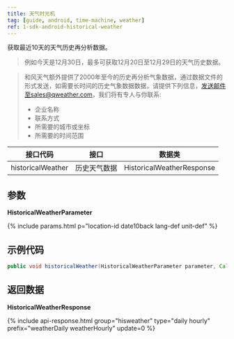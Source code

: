 ```yaml
---
title: 天气时光机
tag: [guide, android, time-machine, weather]
ref: 1-sdk-android-historical-weather
---
```


获取最近10天的天气历史再分析数据。

> 例如今天是12月30日，最多可获取12月20日至12月29日的天气历史数据。

> 和风天气额外提供了2000年至今的历史再分析气象数据，通过数据文件的形式发送，如需要长时间的历史气象数据数据，请提供下列信息，发送邮件至sales@qweather.com，我们将有专人与你联系:
> * 企业名称
> * 联系方式
> * 所需要的城市或坐标
> * 所需要的时间范围


| 接口代码      | 接口           | 数据类             |
| ------------ | --------------- | ------------------ |
| historicalWeather | 历史天气数据  | HistoricalWeatherResponse |

## 参数

**HistoricalWeatherParameter**

{% include params.html p="location-id date10back lang-def unit-def" %}

## 示例代码

```java
public void historicalWeather(HistoricalWeatherParameter parameter, Callback<HistoricalWeatherResponse> callback);
```

## 返回数据

 **HistoricalWeatherResponse**

{% include api-response.html group="hisweather" type="daily hourly" prefix="weatherDaily weatherHourly" update=0 %}

<!-- | 属性           | 说明                       | 示例值                 |
| -------------- | -------------------------- | ---------------------- |
| getCode        | 参考[状态码](/docs/resource/status-code/)                    | 200|
| getUpdateTime | 接口更新时间             | 2017-10-25T04:34+08:00     |
| getFxLink     | 所查询城市的天气预报网页 | https://www.qweather.com/historical/beijing-101010100.html |
| getWeatherDaily  | 当天概况        | HistoricalWeatherDaily              |
| getWeatherHourly | 当天逐小时数据   | List&lt;HistoricalWeatherHourly&gt; |
| getRefer       | Refer 数据来源以及数据授权 | Refer                  |

**Refer**

| 属性        | 说明        | 类型                | 示例值        |
| ---------- | ----------- | ------------------ | ------------ |
| getSources | 原始数据来源  | List&lt;String&gt; | QWeather     |
| getLicense | 使用许可      | List&lt;String&gt; | QWeather Developers License |

**HistoricalWeatherDaily**

| 属性         | 说明     | 示例值     |
| ------------ | -------- | ---------- |
| getDate      | 预报日期 | 2013-12-30 |
| getSunrise   | [日出时间](/docs/resource/sun-moon-info/#sunrise-and-sunset)，**在高纬度地区可能为空** | 07:36      |
| getSunset    | [日落时间](/docs/resource/sun-moon-info/#sunrise-and-sunset)，**在高纬度地区可能为空** | 16:58      |
| getMoonRise  | 当天[月升时间](/docs/resource/sun-moon-info/#moonrise-and-moonset)，**可能为空** | 04:47      |
| getMoonSet   | 当天[月落时间](/docs/resource/sun-moon-info/#moonrise-and-moonset)，**可能为空** | 14:59      |
| getMoonPhase | 月相     | 满月       |
| getTempMax   | 最高温度 | 4          |
| getTempMin   | 最低温度 | -5         |
| getHumidity  | 相对湿度 | 37         |
| getPrecip    | 降水量   | 0          |
| getPressure  | 大气压强 | 1018       |

**HistoricalWeatherHourly**

| 属性         | 说明                                   | 示例值           |
| ------------ | -------------------------------------- | ---------------- |
| getTime      | 历史当天天气时间                        | 2013-12-30T13:00+08:00 |
| getTemp      | 温度                                   | 2                |
| getIcon      | 当天每小时天气状况的[图标代码](/docs/resource/icons/)，另请参考[天气图标项目](https://icons.qweather.com/)                           | 101              |
| getText      | 当天每小时天气状况的文字描述，包括阴晴雨雪等                           | 多云             |
| getWind360   | [风向](/docs/resource/wind-info/#wind-direction)360角度                            | 290              |
| getWindDir   | [风向](/docs/resource/wind-info/#wind-direction)                                   | 西北             |
| getWindScale | [风力等级](/docs/resource/wind-info/#wind-scale)                                   | 3-4              |
| getWindSpeed | [风速](/docs/resource/wind-info/#wind-speed)                                   | 15               |
| getHumidity  | 湿度                                   | 30               |
| getPressure  | 大气压强                               | 1030             |
| getPrecip    | 逐小时预报降水量，默认单位：毫米       | 1.2              | -->
